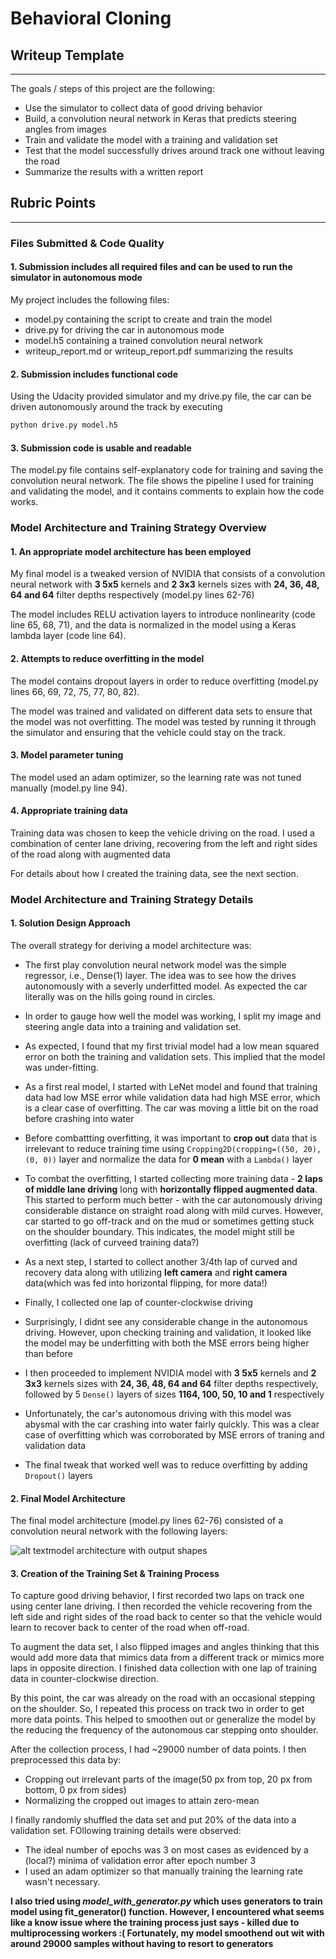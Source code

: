 # **Behavioral Cloning** 

## Writeup Template

---

The goals / steps of this project are the following:
* Use the simulator to collect data of good driving behavior
* Build, a convolution neural network in Keras that predicts steering angles from images
* Train and validate the model with a training and validation set
* Test that the model successfully drives around track one without leaving the road
* Summarize the results with a written report


## Rubric Points
---
### Files Submitted & Code Quality

#### 1. Submission includes all required files and can be used to run the simulator in autonomous mode

My project includes the following files:
* model.py containing the script to create and train the model
* drive.py for driving the car in autonomous mode
* model.h5 containing a trained convolution neural network 
* writeup_report.md or writeup_report.pdf summarizing the results

#### 2. Submission includes functional code
Using the Udacity provided simulator and my drive.py file, the car can be driven autonomously around the track by executing 
```sh
python drive.py model.h5
```

#### 3. Submission code is usable and readable

The model.py file contains self-explanatory code for training and saving the convolution neural network. The file shows the pipeline 
I used for training and validating the model, and it contains comments to explain how the code works.

### Model Architecture and Training Strategy Overview

#### 1. An appropriate model architecture has been employed

My final model is a tweaked version of NVIDIA that consists of a convolution neural network with **3 5x5** kernels and **2 3x3** kernels sizes 
with **24, 36, 48, 64 and 64** filter depths respectively (model.py lines 62-76) 

The model includes RELU activation layers to introduce nonlinearity (code line 65, 68, 71), and the data is normalized in the model 
using a Keras lambda layer (code line 64). 

#### 2. Attempts to reduce overfitting in the model

The model contains dropout layers in order to reduce overfitting (model.py lines 66, 69, 72, 75, 77, 80, 82). 

The model was trained and validated on different data sets to ensure that the model was not overfitting.
The model was tested by running it through the simulator and ensuring that the vehicle could stay on the track.

#### 3. Model parameter tuning

The model used an adam optimizer, so the learning rate was not tuned manually (model.py line 94).

#### 4. Appropriate training data

Training data was chosen to keep the vehicle driving on the road. I used a combination of center lane driving, recovering from the left
and right sides of the road along with augmented data

For details about how I created the training data, see the next section. 

### Model Architecture and Training Strategy Details

#### 1. Solution Design Approach

The overall strategy for deriving a model architecture was:

* The first play convolution neural network model was the simple regressor, i.e., Dense(1) layer. The idea was to see how the
 drives autonomously with a severly underfitted model. As expected the car literally was on the hills going round in circles.
* In order to gauge how well the model was working, I split my image and steering angle data into a training and validation set. 
* As expected, I found that my first trivial model had a low mean squared error on both the training and validation sets. 
This implied that the model was under-fitting. 
* As a first real model, I started with LeNet model and found that training data had low MSE error while validation data
had high MSE error, which is a clear case of overfitting. The car was moving a little bit on the road before crashing into water
* Before combattting overfitting, it was important to **crop out** data that is irrelevant to reduce training time using 
```Cropping2D(cropping=((50, 20), (0, 0))``` layer and normalize the data for **0 mean** with a ```Lambda()``` layer

* To combat the overfitting, I started collecting more training data - **2 laps of middle lane driving** long with 
**horizontally flipped augmented data**. This started to perform much better - with the car autonomously driving considerable 
distance on straight road along with mild curves. However, car started to go off-track and on the mud or sometimes getting stuck 
on the shoulder boundary. This indicates, the model might still be overfitting (lack of curveed training data?)
* As a next step, I started to collect another 3/4th lap of curved and recovery data along with utilizing **left camera** and
**right camera** data(which was fed into horizontal flipping, for more data!)
* Finally, I collected one lap of counter-clockwise driving
* Surprisingly, I didnt see any considerable change in the autonomous driving. However, upon checking training and validation, it looked 
like the model may be underfitting with both the MSE errors being higher than before
* I then proceeded to implement NVIDIA model with **3 5x5** kernels and **2 3x3** kernels sizes 
with **24, 36, 48, 64 and 64** filter depths respectively, followed by 5 ```Dense()``` layers of sizes **1164, 100, 50, 10 and 1** respectively
* Unfortunately, the car's autonomous driving with this model was abysmal with the car crashing into water fairly quickly.
This was a clear case of overfitting which was corroborated by MSE errors of traning and validation data
* The final tweak that worked well was to reduce overfitting by adding ```Dropout()``` layers

#### 2. Final Model Architecture

The final model architecture (model.py lines 62-76) consisted of a convolution neural network with the following layers:

![alt textmodel architecture with output shapes](model_architecture.png)

#### 3. Creation of the Training Set & Training Process

To capture good driving behavior, I first recorded two laps on track one using center lane driving. 
I then recorded the vehicle recovering from the left side and right sides of the road back to center so that the vehicle 
would learn to recover back to center of the road when off-road.

To augment the data set, I also flipped images and angles thinking that this would add more data that mimics data
from a different track or mimics more laps in opposite direction. I finished data collection with one lap of training data
in counter-clockwise direction.

By this point, the car was already on the road with an occasional stepping on the shoulder. So, I repeated this process
on track two in order to get more data points. This helped to smoothen out or generalize the model by the reducing the
frequency of the autonomous car stepping onto shoulder.

After the collection process, I had ~29000 number of data points. I then preprocessed this data by:
* Cropping out irrelevant parts of the image(50 px from top, 20 px from bottom, 0 px from sides)
* Normalizing the cropped out images to attain zero-mean

I finally randomly shuffled the data set and put 20% of the data into a validation set. FOllowing training details were observed:

* The ideal number of epochs was 3 on most cases as evidenced by a (local?) minima of validation error after epoch number 3
* I used an adam optimizer so that manually training the learning rate wasn't necessary.

**I also tried using *model_with_generator.py* which uses generators to train model using fit_generator() function. However, 
I encountered what seems like a know issue where the training process just says - killed due to multiprocessing workers :(
Fortunately, my model smoothend out wit with around 29000 samples without having to resort to generators**